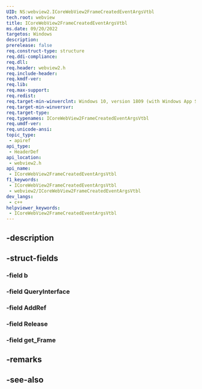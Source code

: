 ```yaml
---
UID: NS:webview2.ICoreWebView2FrameCreatedEventArgsVtbl
tech.root: webview
title: ICoreWebView2FrameCreatedEventArgsVtbl
ms.date: 09/20/2022
targetos: Windows
description: 
prerelease: false
req.construct-type: structure
req.ddi-compliance: 
req.dll: 
req.header: webview2.h
req.include-header: 
req.kmdf-ver: 
req.lib: 
req.max-support: 
req.redist: 
req.target-min-winverclnt: Windows 10, version 1809 (with Windows App SDK 1.1 or later)
req.target-min-winversvr: 
req.target-type: 
req.typenames: ICoreWebView2FrameCreatedEventArgsVtbl
req.umdf-ver: 
req.unicode-ansi: 
topic_type:
 - apiref
api_type:
 - HeaderDef
api_location:
 - webview2.h
api_name:
 - ICoreWebView2FrameCreatedEventArgsVtbl
f1_keywords:
 - ICoreWebView2FrameCreatedEventArgsVtbl
 - webview2/ICoreWebView2FrameCreatedEventArgsVtbl
dev_langs:
 - c++
helpviewer_keywords:
 - ICoreWebView2FrameCreatedEventArgsVtbl
---
```


## -description

## -struct-fields

### -field b

### -field QueryInterface

### -field AddRef

### -field Release

### -field get_Frame

## -remarks

## -see-also

